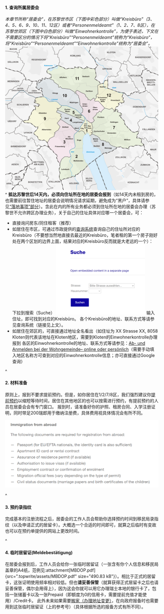 #### **1. 查询所属居委会**
*本章节所称“居委会”，在苏黎世市区（下图中彩色部分）叫做“Kreisbüro”（3、4、5、6、9、10、11、12区）或者“Personenmeldeamt”（1、2、7、8区），在苏黎世郊区（下图中白色部分）叫做“Einwohnerkontrolle”，为便于表述，下文在不需要区分的情况下将“Kreisbüro”“Personenmeldeamt”统称为“Kreisbüro”，将“Kreisbüro”“Personenmeldeamt”“Einwohnerkontrolle”统称为“居委会”。*
![](.topwrite/assets/image_1682633334979.png)
^
**抵达苏黎世后14天内，必须向住址所在地的居委会报到**（如14天内未租到房的，也需要前往暂住地址的居委会说明情况请求延期，避免成为“黑户”，具体请参见[“落地事项”部分](<02落地事项.md>)）。含此在内的所有业务都必须到住址所在地的居委会办理（苏黎世不允许跨区办理业务），关于自己的住址具体对应哪一个居委会，可：
* 直接询问房东/同住租客（推荐）
* 如居住在市区，可通过市政提供的[查询系统](<https://www.stadt-zuerich.ch/prd/en/index/bevoelkerungsamt/Contact_Information_and_Opening_Hours/district_office_kreisbuero.html>)查询自己的住址所对应的Kreisbüro（不要想当然地直接去最近的Kreisbüro，笔者租的第一个房子刚好处在两个区划的边界上面，结果对应的Kreisbüro反而就是大老远的一个）：
下拉到搜索（Suche）
![](.topwrite/assets/image_1680724342187.png)
输入住址，即可找到对应的Kreisbüro。
各个Kreisbüro的地址、联系方式等请参见查询系统（链接见上文）。
* 如居住在郊区的，可直接通过地址全名看出（如住址为 XX Strasse XX, 8058 Kloten则代表该地址在Kloten地区，需要到Kloten的Einwohnerkontrolle办理报到
各区的Einwohnerkontrolle的地址、联系方式等请参见：[Ab- und Anmelden bei der Wohngemeinde– online oder persönlich](<https://www.ch.ch/de/wohnen/umzug/ab-und-anmelden-bei-der-wohngemeinde/#bei-der-neuen-gemeinde-anmelden>)（需要手动填入地区名称方可查到对应的Einwohnerkontrolle信息；亦可直接通过Google查询）

^

#### **2. 材料准备**

原则上，报到不要求提前预约。但是，如你居住在1/2/7/8区，我们强烈建议你[提前预约](<https://www.stadt-zuerich.ch/prd/de/index/bevoelkerungsamt/kontakt-oeffnungszeiten/kontakte-und-oeffnungszeiten-pma/terminvereinbarung.html>)以缩短等待时间，居住在其他地区的也可以按需进行预约，有提前预约的人员在居委会会有专门窗口。
报到时，请准备好你的护照、租房合同、入学注册证明，同时带足200瑞郎用于缴纳注册费，具体费用视具体情况会有所不同。

![](.topwrite/assets/image.png)


^

#### **3**. **预约录指纹**

完成基本的注册流程之后，居委会的工作人员会帮助你选择预约时间到移民局录指纹（以及申请正式的居留卡）。大概选一个合适的时间即可，就算之后临时有变故也可以在预约单提供的网站上更改时间。

^

#### **4**. **临时居留证(Meldebestätigung)**

在居委会报到后，工作人员会给你一张临时居留证（一张含有你个人信息和移民局盖章的A4纸，范例见:attachment[MBDOP.pdf]{src=".topwrite/assets/MBDOP.pdf" size="490.83 kB"}）。相比于正式的居留卡，这张证明使用频率相对较低。但也**请妥善保管**（就算获得正式居留卡之后也请妥善保管，偶尔会用得上），因为这会你就可以用它办理瑞士本地的银行卡了，包括一张储蓄卡以及一张Prepaid（即额度为0的信用卡，需要提前充值才能使用）/Credit卡。
此外未来如果需要[搬家（办理地址变更）](<https://www.stadt-zuerich.ch/prd/de/index/bevoelkerungsamt/umziehenmelden/umzug.html>)，在向政府报备时也需要用到这张临时居留证（上的参考号）（具体根据所选的报备方式有所不同）。